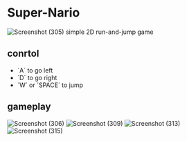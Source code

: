 # Super-Nario
![Screenshot (305)](https://user-images.githubusercontent.com/95567513/188307511-743b9968-e2fb-4cef-a25d-95da4f223351.png)
simple 2D run-and-jump game

## conrtol
- ´A´ to go left
- ´D´ to go right
- ´W´ or ´SPACE´ to jump

## gameplay
![Screenshot (306)](https://user-images.githubusercontent.com/95567513/188307567-5e2d24dd-b082-4046-ba52-6789ef010a7e.png)
![Screenshot (309)](https://user-images.githubusercontent.com/95567513/188307596-65a50613-b408-461b-9368-188e17c009aa.png)
![Screenshot (313)](https://user-images.githubusercontent.com/95567513/188307613-bdf5f8e1-662b-4cb5-8cd3-8169b2c40b4c.png)
![Screenshot (315)](https://user-images.githubusercontent.com/95567513/188307636-9cce7369-bf41-4651-b58a-1b5798f5da66.png)
